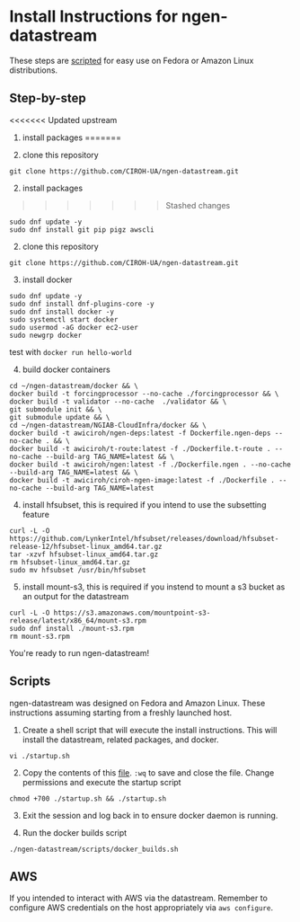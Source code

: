 # Install Instructions for ngen-datastream
These steps are [scripted](#scripts) for easy use on Fedora or Amazon Linux distributions.

## Step-by-step
<<<<<<< Updated upstream
1) install packages
=======

1) clone this repository
```
git clone https://github.com/CIROH-UA/ngen-datastream.git
```
2) install packages
>>>>>>> Stashed changes
```
sudo dnf update -y
sudo dnf install git pip pigz awscli
```
2) clone this repository
```
git clone https://github.com/CIROH-UA/ngen-datastream.git
```
3) install docker
```
sudo dnf update -y
sudo dnf install dnf-plugins-core -y
sudo dnf install docker -y
sudo systemctl start docker
sudo usermod -aG docker ec2-user
sudo newgrp docker
```
test with `docker run hello-world`

4) build docker containers
```
cd ~/ngen-datastream/docker && \
docker build -t forcingprocessor --no-cache ./forcingprocessor && \
docker build -t validator --no-cache  ./validator && \
git submodule init && \
git submodule update && \
cd ~/ngen-datastream/NGIAB-CloudInfra/docker && \
docker build -t awiciroh/ngen-deps:latest -f Dockerfile.ngen-deps --no-cache . && \
docker build -t awiciroh/t-route:latest -f ./Dockerfile.t-route . --no-cache --build-arg TAG_NAME=latest && \
docker build -t awiciroh/ngen:latest -f ./Dockerfile.ngen . --no-cache --build-arg TAG_NAME=latest && \
docker build -t awiciroh/ciroh-ngen-image:latest -f ./Dockerfile . --no-cache --build-arg TAG_NAME=latest 
```

4) install hfsubset, this is required if you intend to use the subsetting feature
```
curl -L -O https://github.com/LynkerIntel/hfsubset/releases/download/hfsubset-release-12/hfsubset-linux_amd64.tar.gz
tar -xzvf hfsubset-linux_amd64.tar.gz
rm hfsubset-linux_amd64.tar.gz
sudo mv hfsubset /usr/bin/hfsubset
```
5) install mount-s3, this is required if you instend to mount a s3 bucket as an output for the datastream
```
curl -L -O https://s3.amazonaws.com/mountpoint-s3-release/latest/x86_64/mount-s3.rpm
sudo dnf install ./mount-s3.rpm
rm mount-s3.rpm
```
You're ready to run ngen-datastream!

## Scripts

ngen-datastream was designed on Fedora and Amazon Linux. These instructions assuming starting from a freshly launched host.

1) Create a shell script that will execute the install instructions. This will install the datastream, related packages, and docker.
```
vi ./startup.sh
```
2) Copy the contents of this [file](https://github.com/CIROH-UA/ngen-datastream/blob/main/scripts/startup_ec2.sh). `:wq` to save and close the file.
Change permissions and execute the startup script
```
chmod +700 ./startup.sh && ./startup.sh
```
3) Exit the session and log back in to ensure docker daemon is running.

4) Run the docker builds script
```
./ngen-datastream/scripts/docker_builds.sh
```

## AWS
If you intended to interact with AWS via the datastream. Remember to configure AWS credentials on the host appropriately via `aws configure`.
